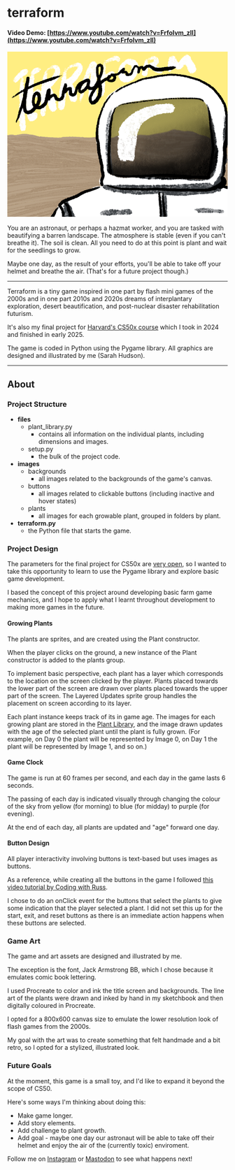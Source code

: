 # terraform
#### Video Demo:  [https://www.youtube.com/watch?v=FrfoIvm_zII](https://www.youtube.com/watch?v=FrfoIvm_zII)
![The title page for the game Terraform, showing an astronaut or worker in a hazmat suit standing in front of a barren landscape](/images/backgrounds/start_background.png)

You are an astronaut, or perhaps a hazmat worker, and you are tasked with beautifying a barren landscape. The atmosphere is stable (even if you can't breathe it). The soil is clean. All you need to do at this point is plant and wait for the seedlings to grow.

Maybe one day, as the result of your efforts, you'll be able to take off your helmet and breathe the air. (That's for a future project though.)

<hr />

Terraform is a tiny game inspired in one part by flash mini games of the 2000s and in one part 2010s and 2020s dreams of interplantary exploration, desert beautification, and post-nuclear disaster rehabilitation futurism.

It's also my final project for [Harvard's CS50x course](https://cs50.harvard.edu/x/2025/) which I took in 2024 and finished in early 2025.

The game is coded in Python using the Pygame library.
All graphics are designed and illustrated by me (Sarah Hudson).

<hr />

## About

### Project Structure
* **files**
    * plant_library.py
        * contains all information on the individual plants, including dimensions and images.
    * setup.py
        * the bulk of the project code.
* **images**
    * backgrounds
        * all images related to the backgrounds of the game's canvas.
    * buttons
        * all images related to clickable buttons (including inactive and hover states)
    * plants
        * all images for each growable plant, grouped in folders by plant.
* **terraform.py**
    * the Python file that starts the game.

### Project Design
The parameters for the final project for CS50x are [very open](https://cs50.harvard.edu/x/2025/project/), so I wanted to take this opportunity to learn to use the Pygame library and explore basic game development.

I based the concept of this project around developing basic farm game mechanics, and I hope to apply what I learnt throughout development to making more games in the future.

#### Growing Plants
The plants are sprites, and are created using the Plant constructor.

When the player clicks on the ground, a new instance of the Plant constructor is added to the plants group.

To implement basic perspective, each plant has a layer which corresponds to the location on the screen clicked by the player. Plants placed towards the lower part of the screen are drawn over plants placed towards the upper part of the screen. The Layered Updates sprite group handles the placement on screen according to its layer.

Each plant instance keeps track of its in game age. The images for each growing plant are stored in the [Plant Library](files/plant_library.py), and the image drawn updates with the age of the selected plant until the plant is fully grown. (For example, on Day 0 the plant will be represented by Image 0, on Day 1 the plant will be represented by Image 1, and so on.)

#### Game Clock
The game is run at 60 frames per second, and each day in the game lasts 6 seconds.

The passing of each day is indicated visually through changing the colour of the sky from yellow (for morning) to blue (for midday) to purple (for evening).

At the end of each day, all plants are updated and "age" forward one day.

#### Button Design
All player interactivity involving buttons is text-based but uses images as buttons.

As a reference, while creating all the buttons in the game I followed [this video tutorial by Coding with Russ](https://www.youtube.com/watch?v=G8MYGDf_9ho).

I chose to do an onClick event for the buttons that select the plants to give some indication that the player selected a plant. I did not set this up for the start, exit, and reset buttons as there is an immediate action happens when these buttons are selected.

### Game Art
The game and art assets are designed and illustrated by me.

The exception is the font, Jack Armstrong BB, which I chose because it emulates comic book lettering.

I used Procreate to color and ink the title screen and backgrounds. The line art of the plants were drawn and inked by hand in my sketchbook and then digitally coloured in Procreate.

I opted for a 800x600 canvas size to emulate the lower resolution look of flash games from the 2000s.

My goal with the art was to create something that felt handmade and a bit retro, so I opted for a stylized, illustrated look.

### Future Goals
At the moment, this game is a small toy, and I'd like to expand it beyond the scope of CS50.

Here's some ways I'm thinking about doing this:

* Make game longer.
* Add story elements.
* Add challenge to plant growth.
* Add goal - maybe one day our astronaut will be able to take off their helmet and enjoy the air of the (currently toxic) enviroment.

Follow me on [Instagram](http://instagram.com/sarahhmakes) or [Mastodon](http://mastodon.art/@sarahhmakes) to see what happens next!
